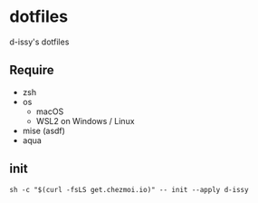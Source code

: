 # dotfiles

d-issy's dotfiles

## Require

- zsh
- os
  - macOS
  - WSL2 on Windows / Linux
- mise (asdf)
- aqua

## init

```
sh -c "$(curl -fsLS get.chezmoi.io)" -- init --apply d-issy
```
